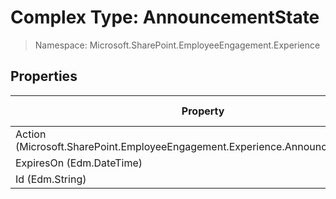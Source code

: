 # Complex Type: AnnouncementState

> Namespace: Microsoft.SharePoint.EmployeeEngagement.Experience

## Properties

Property | SPO | SP 2019 | SP 2016 | SP 2013
----------|:---:|:-------:|:-------:|:-------:
Action (Microsoft.SharePoint.EmployeeEngagement.Experience.AnnouncementAction) | ✅ | ❌ | ❌ | ❌
ExpiresOn (Edm.DateTime) | ✅ | ❌ | ❌ | ❌
Id (Edm.String) | ✅ | ❌ | ❌ | ❌